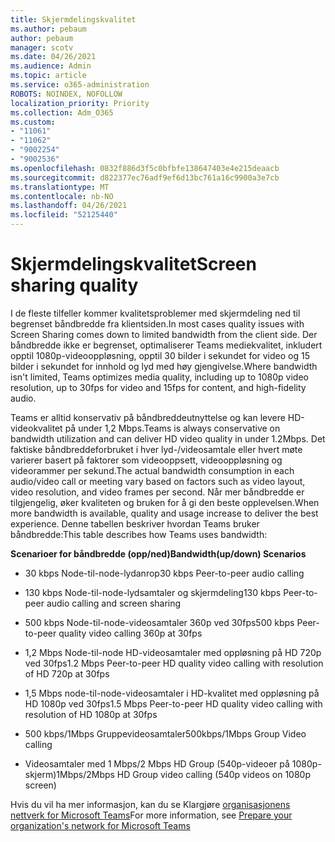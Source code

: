 ```yaml
---
title: Skjermdelingskvalitet
ms.author: pebaum
author: pebaum
manager: scotv
ms.date: 04/26/2021
ms.audience: Admin
ms.topic: article
ms.service: o365-administration
ROBOTS: NOINDEX, NOFOLLOW
localization_priority: Priority
ms.collection: Adm_O365
ms.custom:
- "11061"
- "11062"
- "9002254"
- "9002536"
ms.openlocfilehash: 0832f886d3f5c0bfbfe138647403e4e215deaacb
ms.sourcegitcommit: d822377ec76adf9ef6d13bc761a16c9900a3e7cb
ms.translationtype: MT
ms.contentlocale: nb-NO
ms.lasthandoff: 04/26/2021
ms.locfileid: "52125440"
---
```

# <a name="screen-sharing-quality"></a><span data-ttu-id="87be1-102">Skjermdelingskvalitet</span><span class="sxs-lookup"><span data-stu-id="87be1-102">Screen sharing quality</span></span>

<span data-ttu-id="87be1-103">I de fleste tilfeller kommer kvalitetsproblemer med skjermdeling ned til begrenset båndbredde fra klientsiden.</span><span class="sxs-lookup"><span data-stu-id="87be1-103">In most cases quality issues with Screen Sharing comes down to limited bandwidth from the client side.</span></span>  <span data-ttu-id="87be1-104">Der båndbredde ikke er begrenset, optimaliserer Teams mediekvalitet, inkludert opptil 1080p-videooppløsning, opptil 30 bilder i sekundet for video og 15 bilder i sekundet for innhold og lyd med høy gjengivelse.</span><span class="sxs-lookup"><span data-stu-id="87be1-104">Where bandwidth isn't limited, Teams optimizes media quality, including up to 1080p video resolution, up to 30fps for video and 15fps for content, and high-fidelity audio.</span></span>

<span data-ttu-id="87be1-105">Teams er alltid konservativ på båndbreddeutnyttelse og kan levere HD-videokvalitet på under 1,2 Mbps.</span><span class="sxs-lookup"><span data-stu-id="87be1-105">Teams is always conservative on bandwidth utilization and can deliver HD video quality in under 1.2Mbps.</span></span> <span data-ttu-id="87be1-106">Det faktiske båndbreddeforbruket i hver lyd-/videosamtale eller hvert møte varierer basert på faktorer som videooppsett, videooppløsning og videorammer per sekund.</span><span class="sxs-lookup"><span data-stu-id="87be1-106">The actual bandwidth consumption in each audio/video call or meeting vary based on factors such as video layout, video resolution, and video frames per second.</span></span> <span data-ttu-id="87be1-107">Når mer båndbredde er tilgjengelig, øker kvaliteten og bruken for å gi den beste opplevelsen.</span><span class="sxs-lookup"><span data-stu-id="87be1-107">When more bandwidth is available, quality and usage increase to deliver the best experience.</span></span> <span data-ttu-id="87be1-108">Denne tabellen beskriver hvordan Teams bruker båndbredde:</span><span class="sxs-lookup"><span data-stu-id="87be1-108">This table describes how Teams uses bandwidth:</span></span>

<span data-ttu-id="87be1-109">**Scenarioer for båndbredde (opp/ned)**</span><span class="sxs-lookup"><span data-stu-id="87be1-109">**Bandwidth(up/down) Scenarios**</span></span>

- <span data-ttu-id="87be1-110">30 kbps Node-til-node-lydanrop</span><span class="sxs-lookup"><span data-stu-id="87be1-110">30 kbps Peer-to-peer audio calling</span></span>

- <span data-ttu-id="87be1-111">130 kbps Node-til-node-lydsamtaler og skjermdeling</span><span class="sxs-lookup"><span data-stu-id="87be1-111">130 kbps Peer-to-peer audio calling and screen sharing</span></span>

- <span data-ttu-id="87be1-112">500 kbps Node-til-node-videosamtaler 360p ved 30fps</span><span class="sxs-lookup"><span data-stu-id="87be1-112">500 kbps Peer-to-peer quality video calling 360p at 30fps</span></span>

- <span data-ttu-id="87be1-113">1,2 Mbps Node-til-node HD-videosamtaler med oppløsning på HD 720p ved 30fps</span><span class="sxs-lookup"><span data-stu-id="87be1-113">1.2 Mbps Peer-to-peer HD quality video calling with resolution of HD 720p at 30fps</span></span>

- <span data-ttu-id="87be1-114">1,5 Mbps node-til-node-videosamtaler i HD-kvalitet med oppløsning på HD 1080p ved 30fps</span><span class="sxs-lookup"><span data-stu-id="87be1-114">1.5 Mbps Peer-to-peer HD quality video calling with resolution of HD 1080p at 30fps</span></span>

- <span data-ttu-id="87be1-115">500 kbps/1Mbps Gruppevideosamtaler</span><span class="sxs-lookup"><span data-stu-id="87be1-115">500kbps/1Mbps Group Video calling</span></span>

- <span data-ttu-id="87be1-116">Videosamtaler med 1 Mbps/2 Mbps HD Group (540p-videoer på 1080p-skjerm)</span><span class="sxs-lookup"><span data-stu-id="87be1-116">1Mbps/2Mbps HD Group video calling (540p videos on 1080p screen)</span></span>

<span data-ttu-id="87be1-117">Hvis du vil ha mer informasjon, kan du se Klargjøre [organisasjonens nettverk for Microsoft Teams](https://docs.microsoft.com/microsoftteams/prepare-network#bandwidth-requirements)</span><span class="sxs-lookup"><span data-stu-id="87be1-117">For more information, see [Prepare your organization's network for Microsoft Teams](https://docs.microsoft.com/microsoftteams/prepare-network#bandwidth-requirements)</span></span>